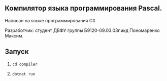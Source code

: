 ## Компилятор языка программирования Pascal.

Написан на языке программирования C#

Разработчик: cтудент ДВФУ группы Б9120-09.03.03пикд Пономаренко Максим.

## Запуск

1. `cd compiler`

2. `dotnet run`